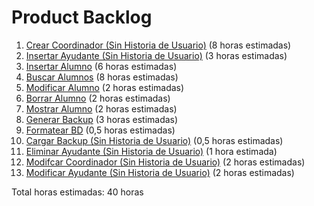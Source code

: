 # Product Backlog

1. [Crear Coordinador (Sin Historia de Usuario)]() (8 horas estimadas)
2. [Insertar Ayudante (Sin Historia de Usuario)]() (3 horas estimadas)
3. [Insertar Alumno](../2_Analisis_de_Requisitos/Historias_de_Usuario/001_Insertar_alumno.md) (6 horas estimadas)
4. [Buscar Alumnos](../2_Analisis_de_Requisitos/Historias_de_Usuario/009_Buscar_alumnos.md) (8 horas estimadas)
5. [Modificar Alumno](../2_Analisis_de_Requisitos/Historias_de_Usuario/00../2_Modificar_alumno.md) (2 horas estimadas)
6. [Borrar Alumno](../2_Analisis_de_Requisitos/Historias_de_Usuario/003_Borrar_alumno.md) (2 horas estimadas)
7. [Mostrar Alumno](../2_Analisis_de_Requisitos/Historias_de_Usuario/004_Mostrar_alumno.md) (2 horas estimadas)
8. [Generar Backup](../2_Analisis_de_Requisitos/Historias_de_Usuario/006_Generar_Backup.md) (3 horas estimadas)
9. [Formatear BD](../2_Analisis_de_Requisitos/Historias_de_Usuario/007_Reset_BD.md) (0,5 horas estimadas)
10. [Cargar Backup (Sin Historia de Usuario)]() (0,5 horas estimadas)
11. [Eliminar Ayudante (Sin Historia de Usuario)]() (1 hora estimada)
12. [Modifcar Coordinador (Sin Historia de Usuario)]() (2 horas estimadas)
13. [Modificar Ayudante (Sin Historia de Usuario)]() (2 horas estimadas)

Total horas estimadas: 40 horas

